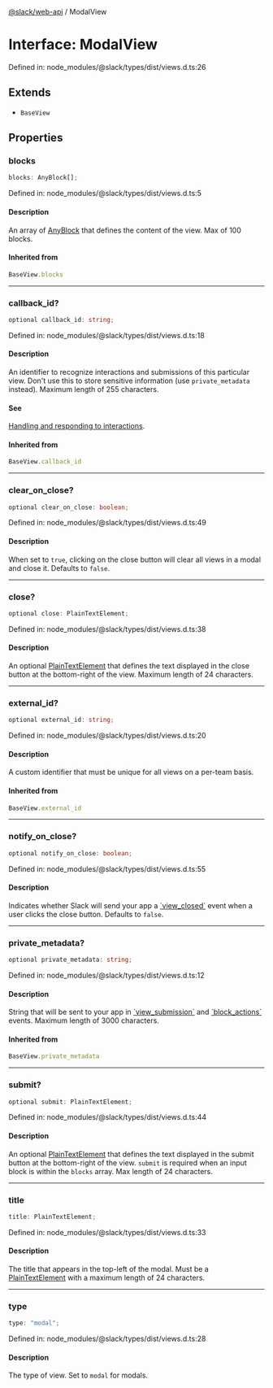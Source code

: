 [@slack/web-api](../index.md) / ModalView

# Interface: ModalView

Defined in: node\_modules/@slack/types/dist/views.d.ts:26

## Extends

- `BaseView`

## Properties

### blocks

```ts
blocks: AnyBlock[];
```

Defined in: node\_modules/@slack/types/dist/views.d.ts:5

#### Description

An array of [AnyBlock](../type-aliases/AnyBlock.md) that defines the content of the view. Max of 100 blocks.

#### Inherited from

```ts
BaseView.blocks
```

***

### callback\_id?

```ts
optional callback_id: string;
```

Defined in: node\_modules/@slack/types/dist/views.d.ts:18

#### Description

An identifier to recognize interactions and submissions of this particular view. Don't use this to
store sensitive information (use `private_metadata` instead). Maximum length of 255 characters.

#### See

[Handling and responding to interactions](https://api.slack.com/surfaces/modals#interactions).

#### Inherited from

```ts
BaseView.callback_id
```

***

### clear\_on\_close?

```ts
optional clear_on_close: boolean;
```

Defined in: node\_modules/@slack/types/dist/views.d.ts:49

#### Description

When set to `true`, clicking on the close button will clear all views in a modal and close it.
Defaults to `false`.

***

### close?

```ts
optional close: PlainTextElement;
```

Defined in: node\_modules/@slack/types/dist/views.d.ts:38

#### Description

An optional [PlainTextElement](PlainTextElement.md) that defines the text displayed in the close button at the
bottom-right of the view. Maximum length of 24 characters.

***

### external\_id?

```ts
optional external_id: string;
```

Defined in: node\_modules/@slack/types/dist/views.d.ts:20

#### Description

A custom identifier that must be unique for all views on a per-team basis.

#### Inherited from

```ts
BaseView.external_id
```

***

### notify\_on\_close?

```ts
optional notify_on_close: boolean;
```

Defined in: node\_modules/@slack/types/dist/views.d.ts:55

#### Description

Indicates whether Slack will send your app a
[\`view\_closed\`](https://api.slack.com/reference/interaction-payloads/views#view_closed) event when a user
clicks the close button. Defaults to `false`.

***

### private\_metadata?

```ts
optional private_metadata: string;
```

Defined in: node\_modules/@slack/types/dist/views.d.ts:12

#### Description

String that will be sent to your app in
[\`view\_submission\`](https://api.slack.com/reference/interaction-payloads/views#view_submission) and
[\`block\_actions\`](https://api.slack.com/reference/interaction-payloads/block-actions) events.
Maximum length of 3000 characters.

#### Inherited from

```ts
BaseView.private_metadata
```

***

### submit?

```ts
optional submit: PlainTextElement;
```

Defined in: node\_modules/@slack/types/dist/views.d.ts:44

#### Description

An optional [PlainTextElement](PlainTextElement.md) that defines the text displayed in the submit button at the
bottom-right of the view. `submit` is required when an input block is within the `blocks` array. Max length of 24
characters.

***

### title

```ts
title: PlainTextElement;
```

Defined in: node\_modules/@slack/types/dist/views.d.ts:33

#### Description

The title that appears in the top-left of the modal. Must be a [PlainTextElement](PlainTextElement.md) with a
maximum length of 24 characters.

***

### type

```ts
type: "modal";
```

Defined in: node\_modules/@slack/types/dist/views.d.ts:28

#### Description

The type of view. Set to `modal` for modals.
